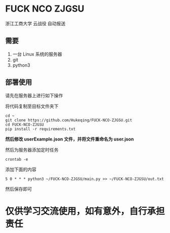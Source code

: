 # FUCK NCO ZJGSU

浙江工商大学 云战役 自动报送

## 需要
 1. 一台 Linux 系统的服务器
 2. git
 3. python3

## 部署使用
请先在服务器上进行如下操作

将代码复制至目标文件夹下

```shell script
cd ~
git clone https://github.com/Hukeqing/FUCK-NCO-ZJGSU.git
cd FUCK-NCO-ZJGSU
pip install -r requirements.txt
```

**然后修改 userExample.json 文件，并将文件重命名为 user.json**

然后为服务器添加定时任务
```shell script
crontab -e
```

添加下面的内容
```shell script
5 0 * * * python3 ~/FUCK-NCO-ZJGSU/main.py >> ~/FUCK-NCO-ZJGSU/out.txt
```

然后保存即可

# 仅供学习交流使用，如有意外，自行承担责任

